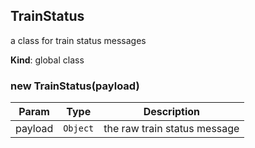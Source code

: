 <a name="TrainStatus"></a>

## TrainStatus
a class for train status messages

**Kind**: global class  
<a name="new_TrainStatus_new"></a>

### new TrainStatus(payload)

| Param | Type | Description |
| --- | --- | --- |
| payload | <code>Object</code> | the raw train status message |


